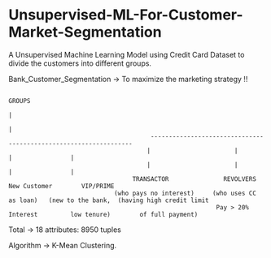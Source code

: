 # Unsupervised-ML-For-Customer-Market-Segmentation
A Unsupervised Machine Learning Model using Credit Card Dataset to divide the customers into different groups.

Bank_Customer_Segmentation -> To maximize the marketing strategy !!

                                                                        GROUPS
                                                                          |
                                                                          |
                                           -----------------------------------------------------------------
                                          |                       |                       |                |
                                          |                       |                       |                |
                                      TRANSACTOR               REVOLVERS              New Customer        VIP/PRIME
                                 (who pays no interest)     (who uses CC as loan)   (new to the bank,  (having high credit limit
                                                             Pay > 20% Interest         low tenure)        of full payment)
                                                          
                                                          
   Total -> 18 attributes:
            8950 tuples
            
   Algorithm -> K-Mean Clustering.
   

